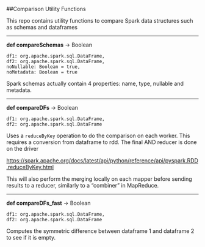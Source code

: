 ##Comparison Utility Functions

This repo contains utility functions to compare Spark data structures such as schemas and dataframes

------
**def compareSchemas** -> Boolean
```
df1: org.apache.spark.sql.DataFrame, 
df2: org.apache.spark.sql.DataFrame, 
noNullable: Boolean = true, 
noMetadata: Boolean = true
```
   
Spark schemas actually contain 4 properties: name, type, nullable and metadata.

------
**def compareDFs** -> Boolean
```
df1: org.apache.spark.sql.DataFrame, 
df2: org.apache.spark.sql.DataFrame
```

Uses a `reduceByKey` operation to do the comparison on each worker. This requires a conversion from dataframe to rdd.  The final AND reducer is done on the driver

https://spark.apache.org/docs/latest/api/python/reference/api/pyspark.RDD.reduceByKey.html

This will also perform the merging locally on each mapper before sending results to a reducer, similarly to a “combiner” in MapReduce.

------

**def compareDFs_fast** -> Boolean
```
df1: org.apache.spark.sql.DataFrame, 
df2: org.apache.spark.sql.DataFrame
```

Computes the symmetric difference between dataframe 1 and dataframe 2 to see if it is empty. 


